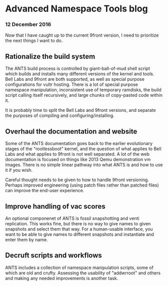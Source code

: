 # Advanced Namespace Tools blog
### 12 December 2016

Now that I have caught up to the current 9front version, I need to prioritize the next things I want to do.

## Rationalize the build system

The ANTS build process is controlled by giant-ball-of-mud shell script which builds and installs many different versions of the kernel and tools. Bell Labs and 9front are both supported, as well as special purpose configurations for vultr hosting. There is a lot of special purpose namespace manipulation, inconsistent use of temporary ramdisks, the build script calling itself recursively, and large chunks of copy-pasted code within it.

It is probably time to split the Bell Labs and 9front versions, and separate the purposes of compiling and configuring/installing.

## Overhaul the documentation and website

Some of the ANTS documentation goes back to the earlier evolutionary stages of the "rootlessboot" kernel, and the question of what applies to Bell Labs and what applies to 9front is not well separated. A lot of the web documentation is focused on things like 2013 Qemu demonstration vm images. There is no simple linear pathway into what ANTS is and how to use it if you wish. 

Careful thought needs to be given to how to handle 9front versioning. Perhaps improved engineering (using patch files rather than patched files) can improve the end-user experience.

## Improve handling of vac scores

An optional componenet of ANTS is fossil snapshotting and venti replication. This works fine, but there is no way to give names to given snapshots and select them that way. For a human-usable interface, you want to be able to give names to different snapshots and instantiate and enter them by name.

## Decruft scripts and workflows

ANTS includes a collection of namespace manipulation scripts, some of which are old and crufty. Assessing the usability of "addwrroot" and others and making any needed improvements is another task.
